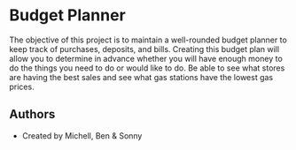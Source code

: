 
# Budget Planner

The objective of this project is to maintain a well-rounded budget planner to keep track of 
purchases, deposits, and bills. Creating this budget plan will allow you to determine in 
advance whether you will have enough money to do the things you need to do or would like to do.
Be able to see what stores are having the best sales and see what gas stations have the lowest 
gas prices.

## Authors

- Created by Michell, Ben & Sonny

